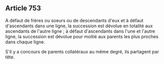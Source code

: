 Article 753
----
A défaut de frères ou soeurs ou de descendants d'eux et à défaut d'ascendants
dans une ligne, la succession est dévolue en totalité aux ascendants de l'autre
ligne ; à défaut d'ascendants dans l'une et l'autre ligne, la succession est
dévolue pour moitié aux parents les plus proches dans chaque ligne.

S'il y a concours de parents collatéraux au même degré, ils partagent par tête.
